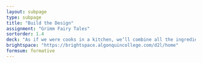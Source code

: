 ```yaml
---
layout: subpage
type: subpage
title: "Build the Design"
assignment: "Grimm Fairy Tales"
sortorder: 1.4
deck: "As if we were cooks in a kitchen, we’ll combine all the ingredients above to create a delicious typographic dish."
brightspace: "https://brightspace.algonquincollege.com/d2l/home"
formsum: formative
---
```

